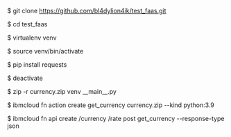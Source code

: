 $ git clone https://github.com/bl4dylion4ik/test_faas.git

$ cd test_faas

$ virtualenv venv

$ source venv/bin/activate

$ pip install requests

$ deactivate

$ zip -r currency.zip venv \_\_main__.py

$ ibmcloud fn action create get_currency currency.zip --kind python:3.9

$ ibmcloud fn api create /currency /rate post get_currency --response-type json
